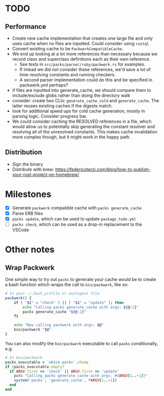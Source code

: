 # TODO
## Performance
- Create new cache implementation that creates one large file and only uses cache when no files are inputted. Could consider using `rustql`
- Convert existing cache to be `PackwerkCompatibleCache`.
- We end up looking at a lot more references than necessary because we record class and superclass definitions each as their own reference.
  - See tests in `src/packs/parser/ruby/packwerk.rs` for examples.
  - If intead we did *not* consider these references, we'd save a lot of time resolving constants and running checkers.
  - A second parser implementation could do this and be specified in packwerk.yml perhaps?
- if files are inputted into generate_cache, we should compare them to include/exclude globs rather than doing the directory walk
- consider: create two CLIs: `generate_cache_cold` and `generate_cache`. The latter reuses existing caches if the digests match.
- look for additional speed ups for cold cache generation, mostly in parsing logic. Consider progress bar.
- We could consider caching the RESOLVED references in a file, which would allow us to potentially skip generating the constant resolver and resolving all of the unresolved constants. This makes cache invalidation more complex though, but it might work in the happy path.

## Distribution
- Sign the binary
- Distribute with brew: https://federicoterzi.com/blog/how-to-publish-your-rust-project-on-homebrew/

# Milestones
- [x] Generate `packwerk` compatible cache with `packs generate_cache`
- [x] Parse ERB files
- [x] `packs update`, which can be used to update `package_todo.yml`
- [ ] `packs check`, which can be used as a drop-in replacement to the VSCode

# Other notes
## Wrap Packwerk
One simple way to try out `packs` to generate your cache would be to create a bash function which wraps the call to `bin/packwerk`, like so:
```bash
# In your ~/.bash_profile or analogous file
packwerk() {
    if [ "$1" = "check" ] || [ "$1" = "update" ]; then
        echo "Calling packs generate_cache with args: ${@:2}"
        packs generate_cache "${@:2}"
    fi

    echo "Now calling packwerk with args: $@"
    bin/packwerk "$@"
}
```

You can also modify the `bin/packwerk` executable to call `packs` conditionally, e.g.
```ruby
# In bin/packwerk
packs_executable = `which packs`.chomp
if !packs_executable.empty?
  if ARGV.first == 'check' || ARGV.first == 'update'
    puts "Calling packs generate_cache with args: #{ARGV[1..-1]}"
    system('packs', 'generate_cache', *ARGV[1..-1])
  end
end
```

